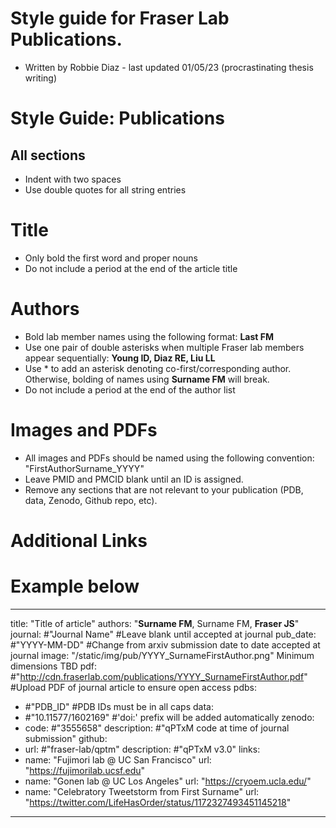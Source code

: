 # Style guide for Fraser Lab Publications.
- Written by Robbie Diaz - last updated 01/05/23 (procrastinating thesis writing)

# Style Guide: Publications
## All sections
  - Indent with two spaces
  - Use double quotes for all string entries

# Title
- Only bold the first word and proper nouns
- Do not include a period at the end of the article title

# Authors
- Bold lab member names using the following format: **Last FM**
- Use one pair of double asterisks when multiple Fraser lab members appear sequentially: **Young ID, Diaz RE, Liu LL**
- Use &#42; to add an asterisk denoting co-first/corresponding author. Otherwise, bolding of names using **Surname FM** will break.
- Do not include a period at the end of the author list

# Images and PDFs
- All images and PDFs should be named using the following convention: "FirstAuthorSurname_YYYY"
- Leave PMID and PMCID blank until an ID is assigned.
- Remove any sections that are not relevant to your publication (PDB, data, Zenodo, Github repo, etc).

# Additional Links

# Example below
---
title: "Title of article"
authors: "**Surname FM**, Surname FM, **Fraser JS**"
journal: #"Journal Name" #Leave blank until accepted at journal
pub_date: #"YYYY-MM-DD" #Change from arxiv submission date to date accepted at journal
image: "/static/img/pub/YYYY_SurnameFirstAuthor.png" Minimum dimensions TBD
pdf: #"http://cdn.fraserlab.com/publications/YYYY_SurnameFirstAuthor.pdf" #Upload PDF of journal article to ensure open access
pdbs:
  - #"PDB_ID" #PDB IDs must be in all caps
data:
  - #"10.11577/1602169" #'doi:' prefix will be added automatically
zenodo:
  - code: #"3555658"
    description: #"qPTxM code at time of journal submission"
github:
  - url: #"fraser-lab/qptm"
    description: #"qPTxM v3.0"
links:
  - name: "Fujimori lab @ UC San Francisco"
    url: "https://fujimorilab.ucsf.edu"
  - name: "Gonen lab @ UC Los Angeles"
    url: "https://cryoem.ucla.edu/"
  - name: "Celebratory Tweetstorm from First Surname"
    url: "https://twitter.com/LifeHasOrder/status/1172327493451145218"
---
